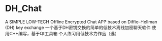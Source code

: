 # DH_Chat
A SIMPLE LOW-TECH Offline Encrypted Chat APP based on Diffie–Hellman (DH) key exchange
一个基于DH密钥交换的简单的低技术离线加密聊天软件
使用C++编写，基于Qt工具箱
个人练习用低技术力作品（逃）
